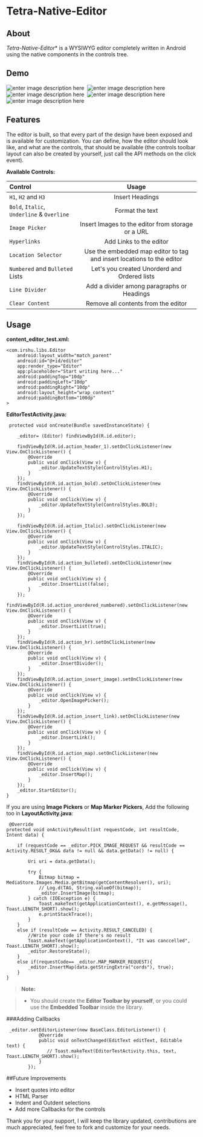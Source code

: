 Tetra-Native-Editor
===================




About
-------------


*Tetra-Native-Editor** is a WYSIWYG editor completely written in Android using the native components in the controls tree.




Demo
-------------

![enter image description here](/screens/gif-1.gif)&nbsp;&nbsp;![enter image description here](/screens/gif-2.gif)&nbsp;&nbsp;![enter image description here](/screens/gif-3.gif)&nbsp;&nbsp;![enter image description here](https://scontent-kul1-1.xx.fbcdn.net/v/t1.0-9/13227159_269389593411500_6219375228375154304_n.jpg?oh=f6b5fe0ab000d0eb89915d0147ff24ef&oe=579B3038)&nbsp;&nbsp;&nbsp; ![enter image description here](https://scontent-kul1-1.xx.fbcdn.net/v/t1.0-9/13177651_269390020078124_2120913121972781573_n.jpg?oh=4a94f50c352330007063dc7dd092da0d&oe=57E6CE25)  


Features
-------------

The editor is built, so that every part of the design have been exposed and is available for customization. You can define, how the editor should look like, and what are the controls, that should be available (the controls toolbar layout can also be created by yourself, just call the API methods on the click event).

**Available Controls:**

| Control     | Usage |
| :------- | :-----: |
| `H1`,  `H2` and `H3` | Insert Headings | 
| `Bold`, `Italic`, `Underline` & `Overline`    | Format the text   | 
| `Image Picker`| Insert Images to the editor from storage or a URL    | 
| `Hyperlinks` | Add Links to the editor
|`Location Selector` | Use the embedded map editor to tag and insert locations to the editor |
|`Numbered` and `Bulleted` Lists | Let's you created Unorderd and Ordered lists |
|`Line Divider` | Add a divider among paragraphs or Headings
|`Clear Content` | Remove all contents from the editor



Usage
-------------------

**content_editor_test.xml:**

  

    <com.irshu.libs.Editor
        android:layout_width="match_parent"
        android:id="@+id/editor"
        app:render_type="Editor"
        app:placeholder="Start writing here..."
        android:paddingTop="10dp"
        android:paddingLeft="10dp"
        android:paddingRight="10dp"
        android:layout_height="wrap_content"
        android:paddingBottom="100dp"
    >

**EditorTestActivity.java:**


	 

 

     protected void onCreate(Bundle savedInstanceState) {

        _editor= (Editor) findViewById(R.id.editor);
        
        findViewById(R.id.action_header_1).setOnClickListener(new View.OnClickListener() {
            @Override
            public void onClick(View v) {
                _editor.UpdateTextStyle(ControlStyles.H1);
            }
        });
        findViewById(R.id.action_bold).setOnClickListener(new View.OnClickListener() {
            @Override
            public void onClick(View v) {
                _editor.UpdateTextStyle(ControlStyles.BOLD);
            }
        });

        findViewById(R.id.action_Italic).setOnClickListener(new View.OnClickListener() {
            @Override
            public void onClick(View v) {
                _editor.UpdateTextStyle(ControlStyles.ITALIC);
            }
        });
        findViewById(R.id.action_bulleted).setOnClickListener(new View.OnClickListener() {
            @Override
            public void onClick(View v) {
                _editor.InsertList(false);
            }
        });
        findViewById(R.id.action_unordered_numbered).setOnClickListener(new View.OnClickListener() {
            @Override
            public void onClick(View v) {
                _editor.InsertList(true);
            }
        });
        findViewById(R.id.action_hr).setOnClickListener(new View.OnClickListener() {
            @Override
            public void onClick(View v) {
                _editor.InsertDivider();
            }
        });
        findViewById(R.id.action_insert_image).setOnClickListener(new View.OnClickListener() {
            @Override
            public void onClick(View v) {
                _editor.OpenImagePicker();
            }
        });
        findViewById(R.id.action_insert_link).setOnClickListener(new View.OnClickListener() {
            @Override
            public void onClick(View v) {
                _editor.InsertLink();
            }
        });
        findViewById(R.id.action_map).setOnClickListener(new View.OnClickListener() {
            @Override
            public void onClick(View v) {
                _editor.InsertMap();
            }
        });
        _editor.StartEditor();
    }
        
    
        

If you are using **Image Pickers** or **Map Marker Pickers**, Add the following too in **LayoutActivity.java**:

    
     @Override
    protected void onActivityResult(int requestCode, int resultCode, Intent data) {

        if (requestCode == _editor.PICK_IMAGE_REQUEST && resultCode == Activity.RESULT_OK&& data != null && data.getData() != null) {

            Uri uri = data.getData();

            try {
                Bitmap bitmap = MediaStore.Images.Media.getBitmap(getContentResolver(), uri);
                // Log.d(TAG, String.valueOf(bitmap));
                _editor.InsertImage(bitmap);
            } catch (IOException e) {
                Toast.makeText(getApplicationContext(), e.getMessage(), Toast.LENGTH_SHORT).show();
                e.printStackTrace();
            }
        }
        else if (resultCode == Activity.RESULT_CANCELED) {
            //Write your code if there's no result
            Toast.makeText(getApplicationContext(), "It was canccelled", Toast.LENGTH_SHORT).show();
            _editor.RestoreState();
        }
        else if(requestCode== _editor.MAP_MARKER_REQUEST){
            _editor.InsertMap(data.getStringExtra("cords"), true);
        }
    }

> **Note:**

> - You should create the **Editor Toolbar by yourself**, or you could use the  **Embedded Toolbar** inside the library.

###Adding Callbacks

     _editor.setEditorListener(new BaseClass.EditorListener() {
                @Override
                public void onTextChanged(EditText editText, Editable text) {
                   // Toast.makeText(EditorTestActivity.this, text,        Toast.LENGTH_SHORT).show();
                }
            });

##Future Improvements


 - Insert quotes into editor
 - HTML Parser
 - Indent and Outdent selections
 - Add more Callbacks for the controls

Thank you for your support,
I will keep the library updated, contributions are much appreciated, feel free to fork and customize for your needs.
